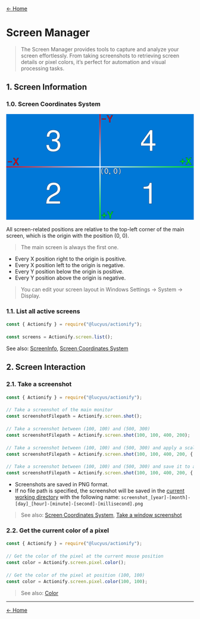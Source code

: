 [← Home](../README.md#features)

# Screen Manager

> The Screen Manager provides tools to capture and analyze your screen effortlessly. From taking screenshots to retrieving screen details or pixel colors, it’s perfect for automation and visual processing tasks.

## 1. Screen Information

### 1.0. Screen Coordinates System

![Screen Coordinates System](./media/images/screen-coordinates-system.png)

All screen-related positions are relative to the top-left corner of the main screen, which is the origin with the position (0, 0).

> The main screen is always the first one.

* Every X position right to the origin is positive.
* Every X position left to the origin is negative.
* Every Y position below the origin is positive.
* Every Y position above the origin is negative.

> You can edit your screen layout in Windows Settings → System → Display.

### 1.1. List all active screens

```js
const { Actionify } = require("@lucyus/actionify");

const screens = Actionify.screen.list();
```

See also: [ScreenInfo](../src/core/types/screen-info/screen-info.type.ts), [Screen Coordinates System](#10-screen-coordinates-system)

## 2. Screen Interaction

### 2.1. Take a screenshot

```js
const { Actionify } = require("@lucyus/actionify");

// Take a screenshot of the main monitor
const screenshotFilepath = Actionify.screen.shot();

// Take a screenshot between (100, 100) and (500, 300)
const screenshotFilepath = Actionify.screen.shot(100, 100, 400, 200);

// Take a screenshot between (100, 100) and (500, 300) and apply a scale factor
const screenshotFilepath = Actionify.screen.shot(100, 100, 400, 200, { scale: 2.0 });

// Take a screenshot between (100, 100) and (500, 300) and save it to a specific file
const screenshotFilepath = Actionify.screen.shot(100, 100, 400, 200, { filepath: "/path/to/screenshot.png" });
```

* Screenshots are saved in PNG format.
* If no file path is specified, the screenshot will be saved in the [current working directory](https://nodejs.org/api/process.html#processcwd) with the following name: `screenshot_[year]-[month]-[day]_[hour]-[minute]-[second]-[millisecond].png`

> See also: [Screen Coordinates System](#10-screen-coordinates-system), [Take a window screenshot](./WINDOW.md#211-take-a-window-screenshot)

### 2.2. Get the current color of a pixel

```js
const { Actionify } = require("@lucyus/actionify");

// Get the color of the pixel at the current mouse position
const color = Actionify.screen.pixel.color();

// Get the color of the pixel at position (100, 100)
const color = Actionify.screen.pixel.color(100, 100);
```

> See also: [Color](../src/core/types/color/color.type.ts)

---

[← Home](../README.md#features)
